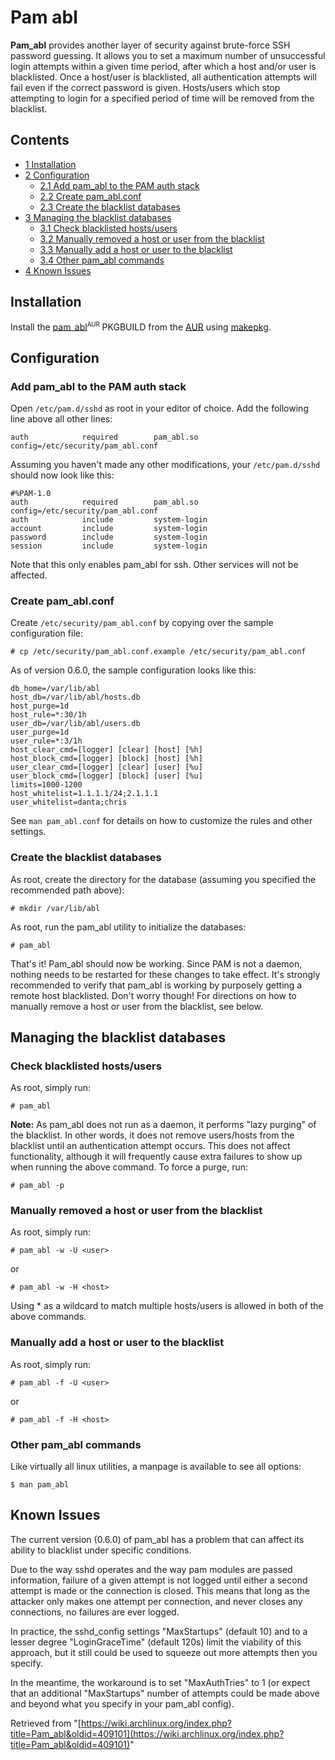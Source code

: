 # Pam abl

**Pam_abl** provides another layer of security against brute-force SSH password guessing. It allows you to set a maximum number of unsuccessful login attempts within a given time period, after which a host and/or user is blacklisted. Once a host/user is blacklisted, all authentication attempts will fail even if the correct password is given. Hosts/users which stop attempting to login for a specified period of time will be removed from the blacklist.

## Contents

*   [1 Installation](#Installation)
*   [2 Configuration](#Configuration)
    *   [2.1 Add pam_abl to the PAM auth stack](#Add_pam_abl_to_the_PAM_auth_stack)
    *   [2.2 Create pam_abl.conf](#Create_pam_abl.conf)
    *   [2.3 Create the blacklist databases](#Create_the_blacklist_databases)
*   [3 Managing the blacklist databases](#Managing_the_blacklist_databases)
    *   [3.1 Check blacklisted hosts/users](#Check_blacklisted_hosts.2Fusers)
    *   [3.2 Manually removed a host or user from the blacklist](#Manually_removed_a_host_or_user_from_the_blacklist)
    *   [3.3 Manually add a host or user to the blacklist](#Manually_add_a_host_or_user_to_the_blacklist)
    *   [3.4 Other pam_abl commands](#Other_pam_abl_commands)
*   [4 Known Issues](#Known_Issues)

## Installation

Install the [pam_abl](https://aur.archlinux.org/packages/pam_abl/)<sup><small>AUR</small></sup> PKGBUILD from the [AUR](/index.php/AUR "AUR") using [makepkg](/index.php/Makepkg "Makepkg").

## Configuration

### Add pam_abl to the PAM auth stack

Open `/etc/pam.d/sshd` as root in your editor of choice. Add the following line above all other lines:

```
auth            required        pam_abl.so config=/etc/security/pam_abl.conf

```

Assuming you haven't made any other modifications, your `/etc/pam.d/sshd` should now look like this:

```
#%PAM-1.0
auth            required        pam_abl.so config=/etc/security/pam_abl.conf
auth            include         system-login
account         include         system-login
password        include         system-login
session         include         system-login

```

Note that this only enables pam_abl for ssh. Other services will not be affected.

### Create pam_abl.conf

Create `/etc/security/pam_abl.conf` by copying over the sample configuration file:

```
# cp /etc/security/pam_abl.conf.example /etc/security/pam_abl.conf

```

As of version 0.6.0, the sample configuration looks like this:

```
db_home=/var/lib/abl
host_db=/var/lib/abl/hosts.db
host_purge=1d
host_rule=*:30/1h
user_db=/var/lib/abl/users.db
user_purge=1d
user_rule=*:3/1h
host_clear_cmd=[logger] [clear] [host] [%h]
host_block_cmd=[logger] [block] [host] [%h]
user_clear_cmd=[logger] [clear] [user] [%u]
user_block_cmd=[logger] [block] [user] [%u]
limits=1000-1200
host_whitelist=1.1.1.1/24;2.1.1.1
user_whitelist=danta;chris

```

See `man pam_abl.conf` for details on how to customize the rules and other settings.

### Create the blacklist databases

As root, create the directory for the database (assuming you specified the recommended path above):

```
# mkdir /var/lib/abl

```

As root, run the pam_abl utility to initialize the databases:

```
# pam_abl

```

That's it! Pam_abl should now be working. Since PAM is not a daemon, nothing needs to be restarted for these changes to take effect. It's strongly recommended to verify that pam_abl is working by purposely getting a remote host blacklisted. Don't worry though! For directions on how to manually remove a host or user from the blacklist, see below.

## Managing the blacklist databases

### Check blacklisted hosts/users

As root, simply run:

```
# pam_abl

```

**Note:** As pam_abl does not run as a daemon, it performs "lazy purging" of the blacklist. In other words, it does not remove users/hosts from the blacklist until an authentication attempt occurs. This does not affect functionality, although it will frequently cause extra failures to show up when running the above command. To force a purge, run:

```
# pam_abl -p

```

### Manually removed a host or user from the blacklist

As root, simply run:

```
# pam_abl -w -U <user>

```

or

```
# pam_abl -w -H <host>

```

Using * as a wildcard to match multiple hosts/users is allowed in both of the above commands.

### Manually add a host or user to the blacklist

As root, simply run:

```
# pam_abl -f -U <user>

```

or

```
# pam_abl -f -H <host>

```

### Other pam_abl commands

Like virtually all linux utilities, a manpage is available to see all options:

```
$ man pam_abl

```

## Known Issues

The current version (0.6.0) of pam_abl has a problem that can affect its ability to blacklist under specific conditions.

Due to the way sshd operates and the way pam modules are passed information, failure of a given attempt is not logged until either a second attempt is made or the connection is closed. This means that long as the attacker only makes one attempt per connection, and never closes any connections, no failures are ever logged.

In practice, the sshd_config settings "MaxStartups" (default 10) and to a lesser degree "LoginGraceTime" (default 120s) limit the viability of this approach, but it still could be used to squeeze out more attempts then you specify.

In the meantime, the workaround is to set "MaxAuthTries" to 1 (or expect that an additional "MaxStartups" number of attempts could be made above and beyond what you specify in your pam_abl config).

Retrieved from "[https://wiki.archlinux.org/index.php?title=Pam_abl&oldid=409101](https://wiki.archlinux.org/index.php?title=Pam_abl&oldid=409101)"